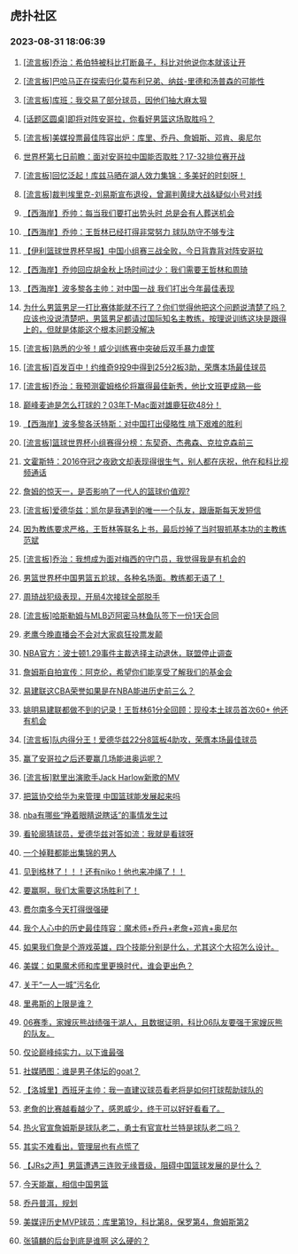 ## 虎扑社区 
### 2023-08-31 18:06:39

1. [[流言板]乔治：希伯特被科比打断鼻子，科比对他说你本就该让开](https://bbs.hupu.com/61922818.html)

2. [[流言板]巴哈马正在探索归化莫布利兄弟、纳兹-里德和汤普森的可能性](https://bbs.hupu.com/61921540.html)

3. [[流言板]库班：我交易了部分球员，因他们抽大麻太狠](https://bbs.hupu.com/61920104.html)

4. [[话题区圆桌]即将对阵安哥拉，你看好男篮这场取胜吗？](https://bbs.hupu.com/61919425.html)

5. [[流言板]美媒投票最佳阵容出炉：库里、乔丹、詹姆斯、邓肯、奥尼尔](https://bbs.hupu.com/61918762.html)

6. [世界杯第七日前瞻：面对安哥拉中国能否取胜？17-32排位赛开战](https://bbs.hupu.com/61917106.html)

7. [[流言板]回忆泛起！库兹马晒在湖人效力集锦：多美好的时刻呀！](https://bbs.hupu.com/61917841.html)

8. [[流言板]裁判埃里克-刘易斯宣布退役，曾漏判黄绿大战&疑似小号对线](https://bbs.hupu.com/61916338.html)

9. [【西海岸】乔帅：每当我们要打出势头时 总是会有人葬送机会](https://bbs.hupu.com/61919344.html)

10. [【西海岸】乔帅：王哲林已经打得非常努力 球队防守不够专注](https://bbs.hupu.com/61919273.html)

11. [【伊利篮球世界杯早报】中国小组赛三战全败，今日背靠背对阵安哥拉](https://bbs.hupu.com/61913655.html)

12. [【西海岸】乔帅回应胡金秋上场时间过少：我们需要王哲林和周琦](https://bbs.hupu.com/61919409.html)

13. [【西海岸】波多黎各主帅：对中国一战 我们打出今年最佳表现](https://bbs.hupu.com/61921135.html)

14. [为什么男篮男足一打比赛体能就不行了？你们觉得他把这个问题说清楚了吗？应该也没说清楚吧，男篮男足都请过国际知名主教练，按理说训练这块是跟得上的，但就是体能这个根本问题没解决](https://bbs.hupu.com/61917232.html)

15. [[流言板]熟悉的少爷！威少训练赛中突破后双手暴力虐筐](https://bbs.hupu.com/61921074.html)

16. [[流言板]百发百中！约维奇9投9中得到25分2板3助，荣膺本场最佳球员](https://bbs.hupu.com/61916395.html)

17. [[流言板]乔治：我预测霍姆格伦将赢得最佳新秀，他比文班更成熟一些](https://bbs.hupu.com/61923072.html)

18. [巅峰麦迪是怎么打球的？03年T-Mac面对雄鹿狂砍48分！](https://bbs.hupu.com/61921241.html)

19. [【西海岸】波多黎各沃特斯：对中国打出侵略性 啃下艰难的胜利](https://bbs.hupu.com/61921614.html)

20. [[流言板]篮球世界杯小组赛得分榜：东契奇、杰弗森、克拉克森前三](https://bbs.hupu.com/61918232.html)

21. [文霍斯特：2016夺冠之夜欧文却表现得很生气，别人都在庆祝，他在和科比视频通话](https://bbs.hupu.com/61918987.html)

22. [詹姆的惊天一，是否影响了一代人的篮球价值观?](https://bbs.hupu.com/61920485.html)

23. [[流言板]爱德华兹：凯尔是我遇到的唯一一个队友，跟唐斯每天发短信](https://bbs.hupu.com/61918302.html)

24. [因为教练要求严格，王哲林等联名上书，最后炒掉了当时狠抓基本功的主教练范斌](https://bbs.hupu.com/61919692.html)

25. [[流言板]乔治：我想成为面对梅西的守门员，我觉得我是有机会的](https://bbs.hupu.com/61922353.html)

26. [男篮世界杯中国男篮五尬球，各种名场面。教练都无语了！](https://bbs.hupu.com/61919327.html)

27. [周琦战犯级表现，开局4次接球全部脱手](https://bbs.hupu.com/61922398.html)

28. [[流言板]哈斯勒姆与MLB迈阿密马林鱼队签下一份1天合同](https://bbs.hupu.com/61920888.html)

29. [老鹰今晚直播会不会对大家疯狂投票发颠](https://bbs.hupu.com/61920986.html)

30. [NBA官方：波士顿1.29事件主裁选择主动退休，联盟停止调查](https://bbs.hupu.com/61915442.html)

31. [詹姆斯自拍宣传：阿克伦，希望你们能享受了解我们的基金会](https://bbs.hupu.com/61915876.html)

32. [易建联这CBA荣誉如果是在NBA能进历史前三么？](https://bbs.hupu.com/61922759.html)

33. [姚明易建联都做不到的记录！王哲林61分全回顾：现役本土球员首次60+ 他还有机会](https://bbs.hupu.com/61921011.html)

34. [[流言板]队内得分王！爱德华兹22分8篮板4助攻，荣膺本场最佳球员](https://bbs.hupu.com/61916613.html)

35. [赢了安哥拉之后还要赢几场能进奥运呢？](https://bbs.hupu.com/61921790.html)

36. [[流言板]默里出演歌手Jack Harlow新歌的MV](https://bbs.hupu.com/61923135.html)

37. [把篮协交给华为来管理 中国篮球能发展起来吗](https://bbs.hupu.com/61921433.html)

38. [nba有哪些“睁着眼睛说瞎话”的事情发生过](https://bbs.hupu.com/61921103.html)

39. [看轮廓猜球员，爱德华兹对答如流：我就是看球呀](https://bbs.hupu.com/61923690.html)

40. [一个掉鞋都能出集锦的男人](https://bbs.hupu.com/61922740.html)

41. [见到格林了！！！还有niko！他也来冲绳了！！](https://bbs.hupu.com/61920880.html)

42. [要赢啊，我们太需要这场胜利了！](https://bbs.hupu.com/61923570.html)

43. [费尔南多今天打得很强硬](https://bbs.hupu.com/61922625.html)

44. [我个人心中的历史最佳阵容：魔术师+乔丹+老詹+邓肯+奥尼尔](https://bbs.hupu.com/61921345.html)

45. [如果我们詹是个游戏英雄，四个技能分别是什么，尤其这个大招怎么设计。](https://bbs.hupu.com/61922293.html)

46. [美媒：如果魔术师和库里更换时代，谁会更出色？](https://bbs.hupu.com/61919189.html)

47. [关于“一人一城”污名化](https://bbs.hupu.com/61921613.html)

48. [里弗斯的上限是谁？](https://bbs.hupu.com/61921364.html)

49. [06赛季，家嫂灰熊战绩强于湖人，且数据证明，科比06队友要强于家嫂灰熊的队友。](https://bbs.hupu.com/61921541.html)

50. [仅论巅峰纯实力，以下谁最强](https://bbs.hupu.com/61922279.html)

51. [社媒晒图：谁是男子体坛的goat？](https://bbs.hupu.com/61920935.html)

52. [【洛城里】西班牙主帅：我一直建议球员看老将是如何打球帮助球队的](https://bbs.hupu.com/61921375.html)

53. [老詹的比赛越看越少了，感恩威少，终于可以好好看看了。](https://bbs.hupu.com/61921966.html)

54. [热火官宣詹姆斯是球队老二，勇士有官宣杜兰特是球队老二吗？](https://bbs.hupu.com/61922343.html)

55. [其实不难看出，管理层也有点慌了](https://bbs.hupu.com/61921344.html)

56. [【JRs之声】男篮遭遇三连败无缘晋级，阻碍中国篮球发展的是什么？](https://bbs.hupu.com/61914471.html)

57. [今天能赢，相信中国男篮](https://bbs.hupu.com/61921647.html)

58. [乔丹普洱，规划](https://bbs.hupu.com/61922268.html)

59. [美媒评历史MVP球员：库里第19，科比第8，保罗第4，詹姆斯第2](https://bbs.hupu.com/61921434.html)

60. [张镇麟的后台到底是谁啊 这么硬的？](https://bbs.hupu.com/61921716.html)

